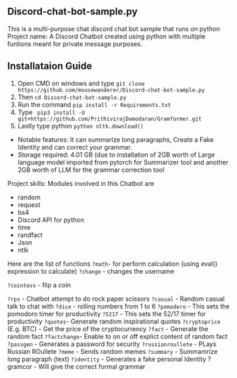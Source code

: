 ## Discord-chat-bot-sample.py
This is a multi-purpose chat discord chat bot sample that runs on python
Project name: A Discord Chatbot created using python with multiple funtions 
meant for private message purposes.

## Installataion Guide
1. Open CMD on windows and type `git clone https://github.com/mousewanderer/Discord-chat-bot-sample.py`
2. Then `cd Discord-chat-bot-sample.py`
3. Run the command `pip install -r Requirements.txt`
4. Type ` pip3 install -U git+https://github.com/PrithivirajDamodaran/Gramformer.git`
5. Lastly type python  `python nltk.download()` 

- Notable features: It can summarize long paragraphs, Create a Fake Identity and can correct your grammar.
- Storage required: 4.01 GB (due to installation of 2GB worth of Large language model imported from pytorch 
for Summarizer tool and another 2GB worth of LLM for the grammar correction tool

Project skills: Modules involved in this Chatbot are 
- random
- request
- bs4
- Discord API for python
- time
- randfact
- Json
- ntlk

Here are the list of functions
`?math`- for perform calculation (using eval() expression to calculate)
`?change` - changes the username

`?cointoss` - flip a coin

`?rps` - Chatbot attempt to do rock paper scissors
`?casual` - Random casual talk to chat with
`?dice` - rolling numbers from 1 to 6 
`?pomodoro` - This sets the pomodoro timer for productivity
`?5217` - This sets the 52/17 timer for productivity
`?quotes`- Generate random inspirational quotes 
`?cryptoprice` (E.g. BTC) - Get the price of the cryptocurrency 
`?fact` - Generate the random fact 
`?factchange`- Enable to on or off explict content of random fact
`?passgen` - Generates a password for security
`?russianroullete` - PLays Russian ROullete
`?meme` - Sends random memes
`?summary` - Summamrize long paragraph (text)
`?identity` - Generates a fake personal Identity
?gramcor - Will give the correct formal grammar
